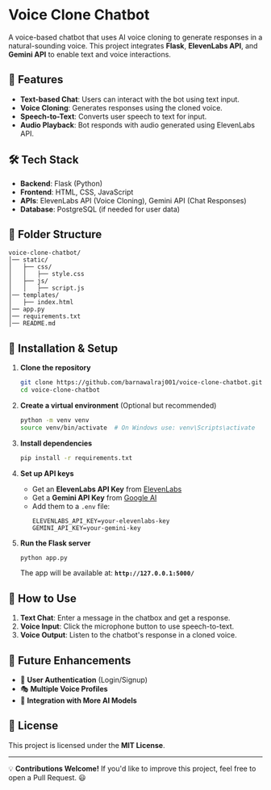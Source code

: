# Voice Clone Chatbot

A voice-based chatbot that uses AI voice cloning to generate responses in a natural-sounding voice. This project integrates **Flask**, **ElevenLabs API**, and **Gemini API** to enable text and voice interactions.

## 🚀 Features
- **Text-based Chat**: Users can interact with the bot using text input.
- **Voice Cloning**: Generates responses using the cloned voice.
- **Speech-to-Text**: Converts user speech to text for input.
- **Audio Playback**: Bot responds with audio generated using ElevenLabs API.

## 🛠️ Tech Stack
- **Backend**: Flask (Python)
- **Frontend**: HTML, CSS, JavaScript
- **APIs**: ElevenLabs API (Voice Cloning), Gemini API (Chat Responses)
- **Database**: PostgreSQL (if needed for user data)

## 📂 Folder Structure
```
voice-clone-chatbot/
│── static/
│   ├── css/
│   │   ├── style.css
│   ├── js/
│   │   ├── script.js
│── templates/
│   ├── index.html
│── app.py
│── requirements.txt
│── README.md
```

## 🔧 Installation & Setup
1. **Clone the repository**
   ```sh
   git clone https://github.com/barnawalraj001/voice-clone-chatbot.git
   cd voice-clone-chatbot
   ```

2. **Create a virtual environment** (Optional but recommended)
   ```sh
   python -m venv venv
   source venv/bin/activate  # On Windows use: venv\Scripts\activate
   ```

3. **Install dependencies**
   ```sh
   pip install -r requirements.txt
   ```

4. **Set up API keys**
   - Get an **ElevenLabs API Key** from [ElevenLabs](https://elevenlabs.io)
   - Get a **Gemini API Key** from [Google AI](https://ai.google.dev)
   - Add them to a `.env` file:
     ```
     ELEVENLABS_API_KEY=your-elevenlabs-key
     GEMINI_API_KEY=your-gemini-key
     ```

5. **Run the Flask server**
   ```sh
   python app.py
   ```
   The app will be available at: **`http://127.0.0.1:5000/`**

## 🎤 How to Use
1. **Text Chat**: Enter a message in the chatbox and get a response.
2. **Voice Input**: Click the microphone button to use speech-to-text.
3. **Voice Output**: Listen to the chatbot's response in a cloned voice.

## 📌 Future Enhancements
- 🌟 **User Authentication** (Login/Signup)
- 🎭 **Multiple Voice Profiles**
- 🔄 **Integration with More AI Models**

## 📝 License
This project is licensed under the **MIT License**.

---

💡 **Contributions Welcome!** If you'd like to improve this project, feel free to open a Pull Request. 😃
